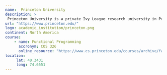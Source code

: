 ```yaml
---
name:  Princeton University
description: >
 Princeton University is a private Ivy League research university in Princeton, New Jersey. 
url: "https://www.princeton.edu/"
logo: academic_institution/princeton.png
continent: North America
course:
    - name: Functional Programming 
      accronym: COS 326
      online_resource: "https://www.cs.princeton.edu/courses/archive/fall14/cos326//"
location:
     lat: 40.3431
     long: 74.6551
---
```

